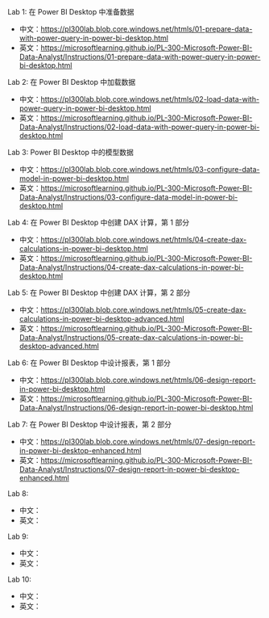 Lab 1: 在 Power BI Desktop 中准备数据
- 中文：https://pl300lab.blob.core.windows.net/htmls/01-prepare-data-with-power-query-in-power-bi-desktop.html
- 英文：https://microsoftlearning.github.io/PL-300-Microsoft-Power-BI-Data-Analyst/Instructions/01-prepare-data-with-power-query-in-power-bi-desktop.html

Lab 2: 在 Power BI Desktop 中加载数据
- 中文：https://pl300lab.blob.core.windows.net/htmls/02-load-data-with-power-query-in-power-bi-desktop.html
- 英文：https://microsoftlearning.github.io/PL-300-Microsoft-Power-BI-Data-Analyst/Instructions/02-load-data-with-power-query-in-power-bi-desktop.html

Lab 3: Power BI Desktop 中的模型数据
- 中文：https://pl300lab.blob.core.windows.net/htmls/03-configure-data-model-in-power-bi-desktop.html
- 英文：https://microsoftlearning.github.io/PL-300-Microsoft-Power-BI-Data-Analyst/Instructions/03-configure-data-model-in-power-bi-desktop.html

Lab 4: 在 Power BI Desktop 中创建 DAX 计算，第 1 部分
- 中文：https://pl300lab.blob.core.windows.net/htmls/04-create-dax-calculations-in-power-bi-desktop.html
- 英文：https://microsoftlearning.github.io/PL-300-Microsoft-Power-BI-Data-Analyst/Instructions/04-create-dax-calculations-in-power-bi-desktop.html

Lab 5: 在 Power BI Desktop 中创建 DAX 计算，第 2 部分
- 中文：https://pl300lab.blob.core.windows.net/htmls/05-create-dax-calculations-in-power-bi-desktop-advanced.html
- 英文：https://microsoftlearning.github.io/PL-300-Microsoft-Power-BI-Data-Analyst/Instructions/05-create-dax-calculations-in-power-bi-desktop-advanced.html

Lab 6: 在 Power BI Desktop 中设计报表，第 1 部分
- 中文：https://pl300lab.blob.core.windows.net/htmls/06-design-report-in-power-bi-desktop.html
- 英文：https://microsoftlearning.github.io/PL-300-Microsoft-Power-BI-Data-Analyst/Instructions/06-design-report-in-power-bi-desktop.html

Lab 7: 在 Power BI Desktop 中设计报表，第 2 部分
- 中文：https://pl300lab.blob.core.windows.net/htmls/07-design-report-in-power-bi-desktop-enhanced.html
- 英文：https://microsoftlearning.github.io/PL-300-Microsoft-Power-BI-Data-Analyst/Instructions/07-design-report-in-power-bi-desktop-enhanced.html

Lab 8:
- 中文：
- 英文：

Lab 9:
- 中文：
- 英文：

Lab 10:
- 中文：
- 英文：
